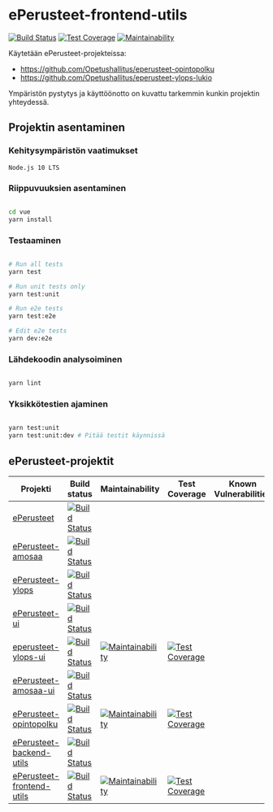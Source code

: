# ePerusteet-frontend-utils

[![Build Status](https://travis-ci.org/Opetushallitus/eperusteet-frontend-utils.svg?branch=master)](https://travis-ci.org/Opetushallitus/eperusteet-frontend-utils)
[![Test Coverage](https://api.codeclimate.com/v1/badges/f782a4a50622ae34a2bd/test_coverage)](https://codeclimate.com/github/Opetushallitus/eperusteet-frontend-utils/test_coverage)
[![Maintainability](https://api.codeclimate.com/v1/badges/f782a4a50622ae34a2bd/maintainability)](https://codeclimate.com/github/Opetushallitus/eperusteet-frontend-utils/maintainability)

Käytetään ePerusteet-projekteissa:
* <https://github.com/Opetushallitus/eperusteet-opintopolku>
* <https://github.com/Opetushallitus/eperusteet-ylops-lukio>

Ympäristön pystytys ja käyttöönotto on kuvattu tarkemmin kunkin projektin yhteydessä.

## Projektin asentaminen

### Kehitysympäristön vaatimukset

```
Node.js 10 LTS
```

### Riippuvuuksien asentaminen

```sh

cd vue
yarn install

```

### Testaaminen

```sh

# Run all tests
yarn test

# Run unit tests only
yarn test:unit

# Run e2e tests
yarn test:e2e

# Edit e2e tests
yarn dev:e2e

```

### Lähdekoodin analysoiminen

```sh

yarn lint

```

### Yksikkötestien ajaminen

```sh

yarn test:unit
yarn test:unit:dev # Pitää testit käynnissä

```


## ePerusteet-projektit

  Projekti | Build status | Maintainability | Test Coverage | Known Vulnerabilities
  -------- | ------------ | --------------- | ------------- | ----------------------
  [ePerusteet](https://github.com/Opetushallitus/eperusteet) | [![Build Status](https://travis-ci.org/Opetushallitus/eperusteet.svg?branch=master)](https://travis-ci.org/Opetushallitus/eperusteet)
  [ePerusteet-amosaa](https://github.com/Opetushallitus/eperusteet-amosaa) | [![Build Status](https://travis-ci.org/Opetushallitus/eperusteet-amosaa.svg?branch=master)](https://travis-ci.org/Opetushallitus/eperusteet-amosaa)
  [ePerusteet-ylops](https://github.com/Opetushallitus/eperusteet-ylops) | [![Build Status](https://travis-ci.org/Opetushallitus/eperusteet-ylops.svg?branch=master)](https://travis-ci.org/Opetushallitus/eperusteet-ylops)
  [ePerusteet-ui](https://github.com/Opetushallitus/eperusteet-ui) | [![Build Status](https://travis-ci.org/Opetushallitus/eperusteet-ui.svg?branch=master)](https://travis-ci.org/Opetushallitus/eperusteet-ui) |  |  | 
  [eperusteet-ylops-ui](https://github.com/Opetushallitus/eperusteet-ylops-ui) | [![Build Status](https://travis-ci.org/Opetushallitus/eperusteet-ylops-ui.svg?branch=master)](https://travis-ci.org/Opetushallitus/eperusteet-ylops-ui) | [![Maintainability](https://api.codeclimate.com/v1/badges/eea9e59302df6e343d57/maintainability)](https://codeclimate.com/github/Opetushallitus/eperusteet-ylops-ui/maintainability) | [![Test Coverage](https://api.codeclimate.com/v1/badges/eea9e59302df6e343d57/test_coverage)](https://codeclimate.com/github/Opetushallitus/eperusteet-ylops-ui/test_coverage) | 
  [ePerusteet-amosaa-ui](https://github.com/Opetushallitus/eperusteet-amosaa-ui) | [![Build Status](https://travis-ci.org/Opetushallitus/eperusteet-amosaa-ui.svg?branch=master)](https://travis-ci.org/Opetushallitus/eperusteet-amosaa-ui) |  |  | 
  [ePerusteet-opintopolku](https://github.com/Opetushallitus/eperusteet-opintopolku) | [![Build Status](https://travis-ci.org/Opetushallitus/eperusteet-opintopolku.svg?branch=master)](https://travis-ci.org/Opetushallitus/eperusteet-opintopolku) | [![Maintainability](https://api.codeclimate.com/v1/badges/24fc0c3e2b968b432319/maintainability)](https://codeclimate.com/github/Opetushallitus/eperusteet-opintopolku/maintainability) | [![Test Coverage](https://api.codeclimate.com/v1/badges/24fc0c3e2b968b432319/test_coverage)](https://codeclimate.com/github/Opetushallitus/eperusteet-opintopolku/test_coverage)
  [ePerusteet-backend-utils](https://github.com/Opetushallitus/eperusteet-backend-utils) | [![Build Status](https://travis-ci.org/Opetushallitus/eperusteet-backend-utils.svg?branch=master)](https://travis-ci.org/Opetushallitus/eperusteet-backend-utils)
  [ePerusteet-frontend-utils](https://github.com/Opetushallitus/eperusteet-frontend-utils) | [![Build Status](https://travis-ci.org/Opetushallitus/eperusteet-frontend-utils.svg?branch=master)](https://travis-ci.org/Opetushallitus/eperusteet-frontend-utils) | [![Maintainability](https://api.codeclimate.com/v1/badges/f782a4a50622ae34a2bd/maintainability)](https://codeclimate.com/github/Opetushallitus/eperusteet-frontend-utils/maintainability) | [![Test Coverage](https://api.codeclimate.com/v1/badges/f782a4a50622ae34a2bd/test_coverage)](https://codeclimate.com/github/Opetushallitus/eperusteet-frontend-utils/test_coverage)
